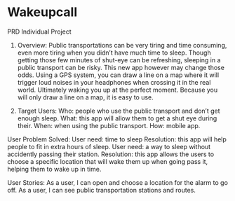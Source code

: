 # Wakeupcall
PRD Individual Project

1. Overview: Public transportations can be very tiring and time consuming, even more tiring when you didn’t have much time to sleep. Though getting those few minutes of shut-eye can be refreshing, sleeping in a public transport can be risky. This new app however may change those odds. Using a GPS system, you can draw a line on a map where it will trigger loud noises in your headphones when crossing it in the real world. Ultimately waking you up at the perfect moment. Because you will only draw a line on a map, it is easy to use.

2. Target Users: Who: people who use the public transport and don’t get enough sleep. What: this app will allow them to get a shut eye during their. When: when using the public transport. How: mobile app.

User Problem Solved: User need: time to sleep Resolution: this app will help people to fit in extra hours of sleep. User need: a way to sleep without accidently passing their station. Resolution: this app allows the users to choose a specific location that will wake them up when going pass it, helping them to wake up in time.

User Stories: As a user, I can open and choose a location for the alarm to go off. As a user, I can see public transportation stations and routes.
